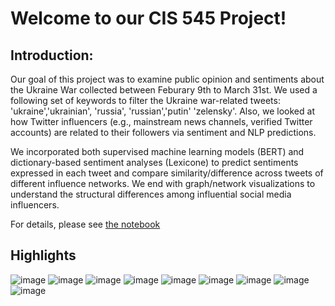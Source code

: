 
# Welcome to our CIS 545 Project!

## Introduction:

Our goal of this project was to examine public opinion and sentiments about the Ukraine War collected between Feburary 9th to March 31st. We used a following set of keywords to filter the Ukraine war-related tweets: 'ukraine','ukrainian', 'russia', 'russian','putin' 'zelensky'. Also, we looked at how Twitter influencers (e.g., mainstream news channels, verified Twitter accounts) are related to their followers via sentiment and NLP predictions.

We incorporated both supervised machine learning models (BERT) and dictionary-based sentiment analyses (Lexicone) to predict sentiments expressed in each tweet and compare similarity/difference across tweets of different influence networks. We end with graph/network visualizations to understand the structural differences among influential social media influencers.

For details, please see [the notebook](https://github.com/Locke0/Ukraine-War-Related-Tweets-Analysis/blob/main/MAIN.ipynb)

## Highlights
![image](https://github.com/Locke0/Ukraine-War-Related-Tweets-Analysis/assets/47510557/070d89cf-f11c-431d-b219-5545a000999a)
![image](https://github.com/Locke0/Ukraine-War-Related-Tweets-Analysis/assets/47510557/a7f1df46-e92f-4303-8347-ca17085b0396)
![image](https://github.com/Locke0/Ukraine-War-Related-Tweets-Analysis/assets/47510557/0a286525-d5eb-4c01-87db-b28e7f19b538)
![image](https://github.com/Locke0/Ukraine-War-Related-Tweets-Analysis/assets/47510557/10abd330-1213-4afb-97b9-7489fdbc2023)
![image](https://github.com/Locke0/Ukraine-War-Related-Tweets-Analysis/assets/47510557/549b33f0-b5ba-49f5-ad19-078c9b9067cf)
![image](https://github.com/Locke0/Ukraine-War-Related-Tweets-Analysis/assets/47510557/a7bbfa3c-bd9f-4845-97c3-0abcad1ec1d9)
![image](https://github.com/Locke0/Ukraine-War-Related-Tweets-Analysis/assets/47510557/7aed5333-85be-4e8e-8874-4936d015ce0f)
![image](https://github.com/Locke0/Ukraine-War-Related-Tweets-Analysis/assets/47510557/82c328f0-0b2e-4902-945b-b87bad4b4cce)
![image](https://github.com/Locke0/Ukraine-War-Related-Tweets-Analysis/assets/47510557/b14c3a75-e9c1-45c2-a1a2-78783c5f708a)
